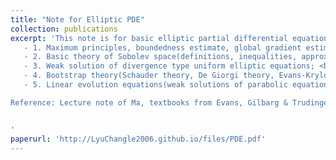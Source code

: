 ```yaml
---
title: "Note for Elliptic PDE"
collection: publications
excerpt: 'This note is for basic elliptic partial differential equation theory, covering: <br>
   - 1. Maximum principles, boundedness estimate, global gradient estimate, interior gradient estimate and logarithmical gradient estimate of uniform elliptic equations; <br>
   - 2. Basic theory of Sobolev space(definitions, inequalities, approximation, extension, trace); <br>
   - 3. Weak solution of divergence type uniform elliptic equations; <br>
   - 4. Bootstrap theory(Schauder theory, De Giorgi theory, Evans-Krylov estimate, Krylov-Safonov estimate); <br>
   - 5. Linear evolution equations(weak solutions of parabolic equation and hyperbolic equation). <br>

Reference: Lecture note of Ma, textbooks from Evans, Gilbarg & Trudinger, Liu Q. & Han F.H.


'
paperurl: 'http://LyuChangle2006.github.io/files/PDE.pdf'
---
```


